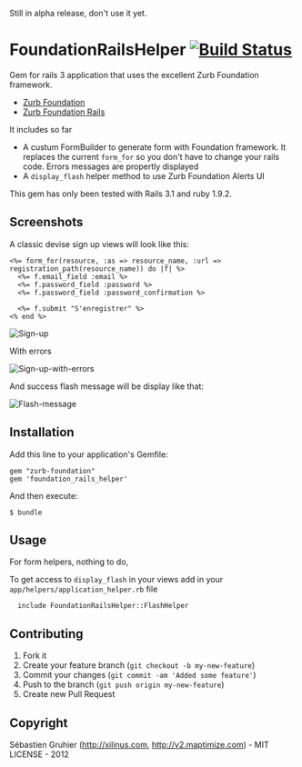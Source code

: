 Still in alpha release, don't use it yet.


# FoundationRailsHelper [![Build Status](https://secure.travis-ci.org/sgruhier/foundation_rails_helper.png)](http://travis-ci.org/sgruhier/foundation_rails_helper)

Gem for rails 3 application that uses the excellent Zurb Foundation framework.
* [Zurb Foundation](https://github.com/zurb/foundation)
* [Zurb Foundation Rails](https://github.com/zurb/foundation-rails)

It includes so far

* A custum FormBuilder to generate form with Foundation framework. It replaces the current `form_for` so you don't have to
change your rails code.
Errors messages are propertly displayed
* A `display_flash` helper method to use Zurb Foundation Alerts UI

This gem has only been tested with Rails 3.1 and ruby 1.9.2. 

## Screenshots

A classic devise sign up views will look like this:

```erb
<%= form_for(resource, :as => resource_name, :url => registration_path(resource_name)) do |f| %>
  <%= f.email_field :email %>
  <%= f.password_field :password %>
  <%= f.password_field :password_confirmation %>

  <%= f.submit "S'enregistrer" %>
<% end %>
```

![Sign-up](http://dl.dropbox.com/u/517768/sign-up.png "Sign-up")

With errors

![Sign-up-with-errors](http://dl.dropbox.com/u/517768/sign-up-with-errors.png "Sign-up-with-errors")

And success flash message will be display like that:

![Flash-message](http://dl.dropbox.com/u/517768/flash.png "Flash-message")

## Installation

Add this line to your application's Gemfile:

    gem "zurb-foundation"
    gem 'foundation_rails_helper'

And then execute:

    $ bundle


## Usage

For form helpers, nothing to do,

To get access to `display_flash` in your views add in your `app/helpers/application_helper.rb` file

```
  include FoundationRailsHelper::FlashHelper
```

## Contributing

1. Fork it
2. Create your feature branch (`git checkout -b my-new-feature`)
3. Commit your changes (`git commit -am 'Added some feature'`)
4. Push to the branch (`git push origin my-new-feature`)
5. Create new Pull Request


## Copyright
Sébastien Gruhier (http://xilinus.com, http://v2.maptimize.com) - MIT LICENSE - 2012